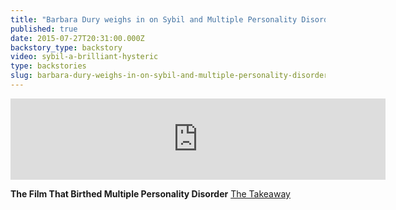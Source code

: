 ```yaml
---
title: "Barbara Dury weighs in on Sybil and Multiple Personality Disorder"
published: true
date: 2015-07-27T20:31:00.000Z
backstory_type: backstory
video: sybil-a-brilliant-hysteric
type: backstories
slug: barbara-dury-weighs-in-on-sybil-and-multiple-personality-disorder
---
```

<iframe width="600" height="130" frameborder="0" scrolling="no" src="https://www.wnyc.org/widgets/ondemand_player/takeaway/#file=%2Faudio%2Fxspf%2F415060%2F"></iframe>

**The Film That Birthed Multiple Personality Disorder**
[The Takeaway](http://www.thetakeaway.org/story/retro-report-sybil-and-multiple-personality-disorder/)

